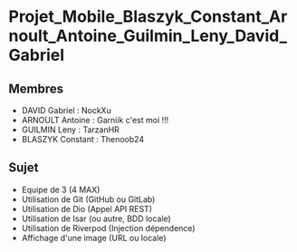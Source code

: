 # Projet_Mobile_Blaszyk_Constant_Arnoult_Antoine_Guilmin_Leny_David_Gabriel

## Membres
- DAVID Gabriel     : NockXu
- ARNOULT Antoine   : Garniik c'est moi !!!
- GUILMIN Leny      : TarzanHR
- BLASZYK Constant  : Thenoob24

## Sujet
- Equipe de 3 (4 MAX)
- Utilisation de Git (GitHub ou GitLab)
- Utilisation de Dio (Appel API REST)
- Utilisation de Isar (ou autre, BDD locale)
- Utilisation de Riverpod (Injection dépendence)
- Affichage d'une image (URL ou locale)
